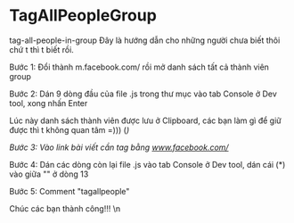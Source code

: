 # TagAllPeopleGroup
 tag-all-people-in-group
Đây là hướng dẫn cho những người chưa biết thôi chứ t thì t biết rồi. <p>
Bước 1: Đổi thành m.facebook.com/ rồi mở danh sách tất cả thành viên group <p>
Bước 2: Dán 9 dòng đầu của file .js trong thư mục vào tab Console ở Dev tool, xong nhấn Enter <p>
Lúc này danh sách thành viên được lưu ở Clipboard, các bạn làm gì để giữ được thì t không quan tâm  =))) (*) <p>
Bước 3: Vào link bài viết cần tag bằng www.facebook.com/* <p>
Bước 4: Dán các dòng còn lại file .js vào tab Console ở Dev tool, dán cái (*)  vào giữa "" ở dòng 13 <p>
Bước 5: Comment "tagallpeople" <p> 
<p>
Chúc các bạn thành công!!! \n

